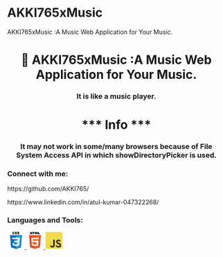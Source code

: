 # AKKI765xMusic
AKKI765xMusic :A Music Web Application for Your Music.


<h1 align="center">🎼 AKKI765xMusic :A Music Web Application for Your Music.</h1>
<h3 align="center">It is like a music player.</h3>

<h1 align="center">*** Info ***</h1>
<h3 align="center">It may not work in some/many browsers because of File System Access API in which
showDirectoryPicker is used.</h3>

<h3 align="left">Connect with me:</h3>
<p align="left">https://github.com/AKKI765/</p>
<p align="left">https://www.linkedin.com/in/atul-kumar-047322268/</p>

<h3 align="left">Languages and Tools:</h3>
<p align="left"> <a href="https://www.w3schools.com/css/" target="_blank" rel="noreferrer"> <img src="https://raw.githubusercontent.com/devicons/devicon/master/icons/css3/css3-original-wordmark.svg" alt="css3" width="40" height="40"/> </a> <a href="https://www.w3.org/html/" target="_blank" rel="noreferrer"> <img src="https://raw.githubusercontent.com/devicons/devicon/master/icons/html5/html5-original-wordmark.svg" alt="html5" width="40" height="40"/> </a> <a href="https://developer.mozilla.org/en-US/docs/Web/JavaScript" target="_blank" rel="noreferrer"> <img src="https://raw.githubusercontent.com/devicons/devicon/master/icons/javascript/javascript-original.svg" alt="javascript" width="40" height="40"/> </a> </p>
